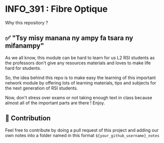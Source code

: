 # INFO_391 : Fibre Optique
Why this repository ? 

## ✅ "Tsy misy manana ny ampy fa tsara ny mifanampy"
As we all know, this module can be hard to learn for us L2 RSI students as the professors don't give any resources materials and loves to make life hard for students. 

So, the idea behind this repo is to make easy the learning of this important network module by offering lots of learning materials, tips and subjects for the next generation of RSI students.

Now, don't stress over exams or not taking enough text in class because almost all of the important parts are there ! Enjoy.

## 👾 Contribution

Feel free to contribute by doing a pull request of this project and adding our own notes into a folder named in this format `${your_github_username}_notes`
